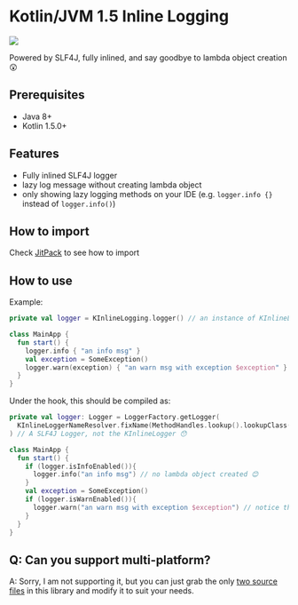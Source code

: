 # Kotlin/JVM 1.5 Inline Logging
[![](https://jitpack.io/v/CXwudi/kotlin-jvm-1_5-inline-logging.svg)](https://jitpack.io/#CXwudi/kotlin-jvm-1_5-inline-logging)

Powered by SLF4J, fully inlined, and say goodbye to lambda object creation 😲

## Prerequisites

- Java 8+
- Kotlin 1.5.0+

## Features

- Fully inlined SLF4J logger
- lazy log message without creating lambda object
- only showing lazy logging methods on your IDE (e.g. `logger.info {}` instead of `logger.info()`)

## How to import

Check [JitPack](https://jitpack.io/#CXwudi/kotlin-jvm-1_5-inline-logging) to see how to import

## How to use

Example:
```kotlin
private val logger = KInlineLogging.logger() // an instance of KInlineLogger, which is a value class of SLF4J Logger

class MainApp {
  fun start() {
    logger.info { "an info msg" }
    val exception = SomeException()
    logger.warn(exception) { "an warn msg with exception $exception" }
  }
}
```
Under the hook, this should be compiled as:
```kotlin
private val logger: Logger = LoggerFactory.getLogger(
  KInlineLoggerNameResolver.fixName(MethodHandles.lookup().lookupClass())
) // A SLF4J Logger, not the KInlineLogger 😯

class MainApp {
  fun start() {
    if (logger.isInfoEnabled()){
      logger.info("an info msg") // no lambda object created 😊
    }
    val exception = SomeException()
    if (logger.isWarnEnabled()){
      logger.warn("an warn msg with exception $exception") // notice that this string creation will not happen if warn level is not enabled
    } 
  }
}
```

## Q: Can you support multi-platform?

A: Sorry, I am not supporting it, but you can just grab the only [two source files](./lib/src/main/kotlin/mikufan/cx/inlinelogging/) in this library and modify it to suit your needs. 

